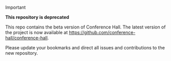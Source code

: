 > [!IMPORTANT]
> **This repository is deprecated**
>  
> This repo contains the beta version of Conference Hall. The latest version of the project is now available at https://github.com/conference-hall/conference-hall.
> 
> Please update your bookmarks and direct all issues and contributions to the new repository.
